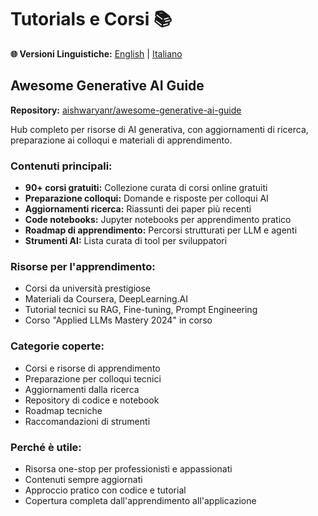 # Tutorials e Corsi 📚

**🌐 Versioni Linguistiche:** [English](README.md) | [Italiano](README_IT.md)

## Awesome Generative AI Guide
**Repository:** [aishwaryanr/awesome-generative-ai-guide](https://github.com/aishwaryanr/awesome-generative-ai-guide)

Hub completo per risorse di AI generativa, con aggiornamenti di ricerca, preparazione ai colloqui e materiali di apprendimento.

### Contenuti principali:
- **90+ corsi gratuiti:** Collezione curata di corsi online gratuiti
- **Preparazione colloqui:** Domande e risposte per colloqui AI
- **Aggiornamenti ricerca:** Riassunti dei paper più recenti
- **Code notebooks:** Jupyter notebooks per apprendimento pratico
- **Roadmap di apprendimento:** Percorsi strutturati per LLM e agenti
- **Strumenti AI:** Lista curata di tool per sviluppatori

### Risorse per l'apprendimento:
- Corsi da università prestigiose
- Materiali da Coursera, DeepLearning.AI
- Tutorial tecnici su RAG, Fine-tuning, Prompt Engineering
- Corso "Applied LLMs Mastery 2024" in corso

### Categorie coperte:
- Corsi e risorse di apprendimento
- Preparazione per colloqui tecnici
- Aggiornamenti dalla ricerca
- Repository di codice e notebook
- Roadmap tecniche
- Raccomandazioni di strumenti

### Perché è utile:
- Risorsa one-stop per professionisti e appassionati
- Contenuti sempre aggiornati
- Approccio pratico con codice e tutorial
- Copertura completa dall'apprendimento all'applicazione